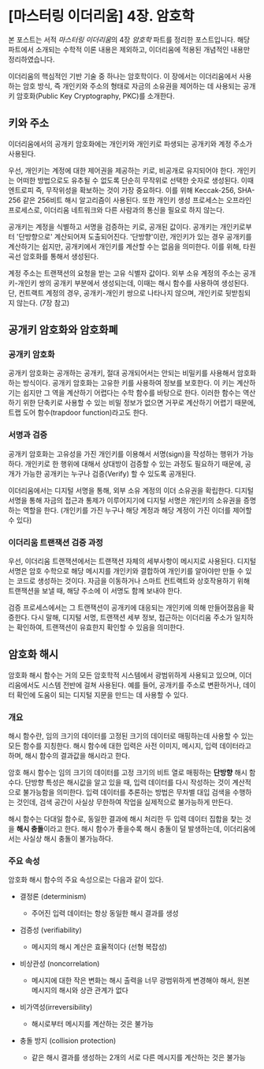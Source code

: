 # [마스터링 이더리움] 4장. 암호학



본 포스트는 서적 *마스터링 이더리움*의 4장 *암호학* 파트를 정리한 포스트입니다. 해당 파트에서 소개되는 수학적 이론 내용은 제외하고, 이더리움에 적용된 개념적인 내용만 정리하였습니다.



이더리움의 핵심적인 기반 기술 중 하나는 암호학이다. 이 장에서는 이더리움에서 사용하는 암호 방식, 즉 개인키와 주소의 형태로 자금의 소유권을 제어하는 데 사용되는 공개키 암호화(Public Key Cryptography, PKC)를 소개한다.



## 키와 주소



이더리움에서의 공개키 암호화에는 개인키와 개인키로 파생되는 공개키와 계정 주소가 사용된다.

우선, 개인키는 계정에 대한 제어권을 제공하는 키로, 비공개로 유지되어야 한다. 개인키는 어떠한 방법으로도 유추될 수 없도록 단순히 무작위로 선택한 숫자로 생성된다. 이때 엔트로피 즉, 무작위성을 확보하는 것이 가장 중요하다. 이를 위해 Keccak-256, SHA-256 같은 256비트 해시 알고리즘이 사용된다. 또한 개인키 생성 프로세스는 오프라인 프로세스로, 이더리움 네트워크와 다른 사람과의 통신을 필요로 하지 않는다.



공개키는 계정을 식별하고 서명을 검증하는 키로, 공개된 값이다. 공개키는 개인키로부터 '단방향으로' 계산되어져 도출되어진다. '단방향'이란, 개인키가 있는 경우 공개키를 계산하기는 쉽지만, 공개키에서 개인키를 계산할 수는 없음을 의미한다. 이를 위해, 타원 곡선 암호화를 통해서 생성된다.



계정 주소는 트랜잭션의 요청을 받는 고유 식별자 값이다. 외부 소유 계정의 주소는 공개키-개인키 쌍의 공개키 부분에서 생성되는데, 이때는 해시 함수를 사용하여 생성된다.  단, 컨트랙트 계정의 경우, 공개키-개인키 쌍으로 나타나지 않으며, 개인키로 뒷받침되지 않는다. (7장 참고)



## 공개키 암호화와 암호화폐



### 공개키 암호화

공개키 암호화는 공개하는 공개키, 절대 공개되어서는 안되는 비밀키를 사용해서 암호화하는 방식이다. 공개키 암호화는 고유한 키를 사용하여 정보를 보호한다. 이 키는 계산하기는 쉽지만 그 역을 계산하기 어렵다는 수학 함수를 바탕으로 한다. 이러한 함수는 역산하기 위한 단축키로 사용할 수 있는 비밀 정보가 없으면 거꾸로 계산하기 어렵기 때문에, 트랩 도어 함수(trapdoor function)라고도 한다.



### 서명과 검증

공개키 암호화는 고유성을 가진 개인키를 이용해서 서명(sign)을 작성하는 행위가 가능하다. 개인키로 한 행위에 대해서 상대방이 검증할 수 있는 과정도 필요하기 때문에, 공개가 가능한 공개키는 누구나 검증(Verify) 할 수 있도록 공개된다.

이더리움에서는 디지털 서명을 통해, 외부 소유 계정의 이더 소유권을 확립한다. 디지털 서명을 통해 자금의 접근과 통제가 이루어지기에 디지털 서명은 개인키의 소유권을 증명하는 역할을 한다. (개인키를 가진 누구나 해당 계정과 해당 계정이 가진 이더를 제어할 수 있다)



### 이더리움 트랜잭션 검증 과정

우선, 이더리움 트랜잭션에서는 트랜잭션 자체의 세부사항이 메시지로 사용된다. 디지털 서명은 암호 수학으로 해당 메시지를 개인키와 결합하여 개인키를 알아야만 만들 수 있는 코드로 생성하는 것이다. 자금을 이동하거나 스마트 컨트랙트와 상호작용하기 위해 트랜잭션을 보낼 때, 해당 주소에 이 서명도 함께 보내야 한다. 

검증 프로세스에서는 그 트랜잭션이 공개키에 대응되는 개인키에 의해 만들어졌음을 확증한다. 다시 말해, 디지털 서명, 트랜잭션 세부 정보, 접근하는 이더리움 주소가 일치하는 확인하여, 트랜잭션이 유효한지 확인할 수 있음을 의미한다.



## 암호화 해시



암호화 해시 함수는 거의 모든 암호학적 시스템에서 광범위하게 사용되고 있으며, 이더리움에서도 시스템 전반에 걸쳐 사용된다. 예를 들어, 공개키를 주소로 변환하거나, 데이터 확인에 도움이 되는 디지털 지문을 만드는 데 사용할 수 있다.



### 개요

해시 함수란, 임의 크기의 데이터를 고정된 크기의 데이터로 매핑하는데 사용할 수 있는 모든 함수를 지칭한다. 해시 함수에 대한 입력은 사전 이미지, 메시지, 입력 데이터라고 하며, 해시 함수의 결과값을 해시라고 한다.



암호 해시 함수는 임의 크기의 데이터를 고정 크기의 비트 열로 매핑하는 **단방향** 해시 함수다. 단방향 특성은 해시값을 알고 있을 때, 입력 데이터를 다시 작성하는 것이 계산적으로 불가능함을 의미한다. 입력 데이터를 추론하는 방법은 무차별 대입 검색을 수행하는 것인데, 검색 공간이 사실상 무한하여 작업을 실제적으로 불가능하게 만든다. 

해시 함수는 다대일 함수로, 동일한 결과에 해시 처리한 두 입력 데이터 집합을 찾는 것을 **해시 충돌**이라고 한다. 해시 함수가 좋을수록 해시 충돌이 덜 발생하는데, 이더리움에서는 사실상 해시 충돌이 불가능하다.



### 주요 속성

암호화 해시 함수의 주요 속성으로는 다음과 같이 있다.

- 결정론 (determinism)
  - 주어진 입력 데이터는 항상 동일한 해시 결과를 생성
- 검증성 (verifiability)
  - 메시지의 해시 계산은 효율적이다 (선형 복잡성)
- 비상관성 (noncorrelation)
  - 메시지에 대한 작은 변화는 해시 출력을 너무 광범위하게 변경해야 해서, 원본 메시지의 해시와 상관 관계가 없다
- 비가역성(irreversibility)
  - 해시로부터 메시지를 계산하는 것은 불가능

- 충돌 방지 (collision protection)
  - 같은 해시 결과를 생성하는 2개의 서로 다른 메시지를 계산하는 것은 불가능

